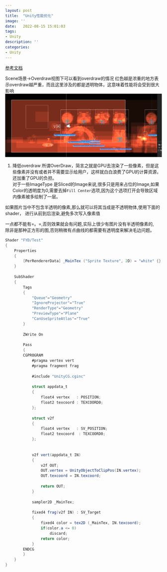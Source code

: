 ```yaml
---
layout: post
title:  "Unity性能优化"
image: ''
date:   2022-08-15 15:01:03
tags:
- Unity
description: ''
categories: 
- Unity
---
```

[参考文档](https://blog.csdn.net/candycat1992/article/details/42127811?spm=1001.2014.3001.5501)  

Scene场景->Overdraw视图下可以看到overdraw的情况
红色越是浓重的地方表示overdraw越严重，而且这里涉及的都是透明物体，这意味着性能将会受到很大影响
![图片](..\assets\img\unity\overdraw.png)


1. 降低overdraw
所谓OverDraw，简言之就是GPU去渲染了一些像素，但是这些像素并没有或者并不需要显示给用户，这样就白白浪费了GPU的计算资源，还加重了GPU的负担。  
对于一些ImageType 是Sliced的Image来说,很多只是用来占位的Image,如果Color的透明度为0,需要去掉```Fill Center```选项,因为这个选项打开会导致区域内像素被多绘制了一层。


如果图片当中不包含半透明的像素,那么就可以将其当成是不透明物体,使用下面的shader，
进行从前到后渲染,避免多次写入像素值

一点都不能有=。=,否则效果就会有问题,实际上很少有图片没有半透明像素的,  
除非是那种正方形的图,否则稍微有点曲线的都需要有透明度来解决毛边问题。
```c#
Shader "FYD/Test"
{
    Properties
    {
		[PerRendererData] _MainTex ("Sprite Texture", 2D) = "white" {}
    }

	SubShader
	{
		Tags
		{ 
			"Queue"="Geometry" 
			"IgnoreProjector"="True" 
			"RenderType"="Geometry" 
			"PreviewType"="Plane"
			"CanUseSpriteAtlas"="True"
		}
        
		ZWrite On

		Pass
		{
		CGPROGRAM
			#pragma vertex vert
			#pragma fragment frag

			#include "UnityCG.cginc"
			
			struct appdata_t
			{
				float4 vertex   : POSITION;
				float2 texcoord : TEXCOORD0;
			};

			struct v2f
			{
				float4 vertex   : SV_POSITION;
				float2 texcoord  : TEXCOORD0;
			};

		 
			v2f vert(appdata_t IN)
			{
				v2f OUT;
				OUT.vertex = UnityObjectToClipPos(IN.vertex);
				OUT.texcoord = IN.texcoord;

				return OUT;
			}

			sampler2D _MainTex;

			fixed4 frag(v2f IN) : SV_Target
			{
                fixed4 color = tex2D (_MainTex, IN.texcoord);
                if(color.a <= 0)
                    discard;
				return color;
			}
		ENDCG
		}
	}
}
```